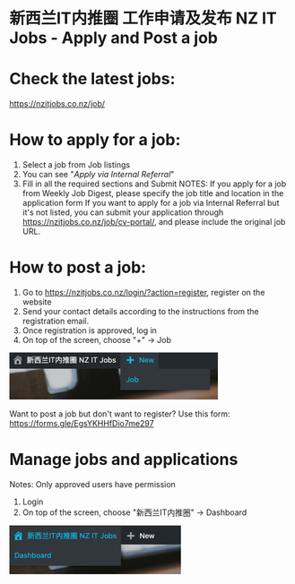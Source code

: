 # 新西兰IT内推圈 工作申请及发布 NZ IT Jobs - Apply and Post a job

# Check the latest jobs:
https://nzitjobs.co.nz/job/

# How to apply for a job:
1. Select a job from Job listings 
2. You can see "*Apply via Internal Referral*"
3. Fill in all the required sections and Submit
NOTES: 
If you apply for a job from Weekly Job Digest, please specify the job title and location in the application form
If you want to apply for a job via Internal Referral but it's not listed, you can submit your application through https://nzitjobs.co.nz/job/cv-portal/, and please include the original job URL.


# How to post a job:
1. Go to https://nzitjobs.co.nz/login/?action=register, register on the website
2. Send your contact details according to the instructions from the registration email.
3. Once registration is approved, log in
4. On top of the screen, choose "+" -> Job

![alt text](post.png "post new job")

Want to post a job but don't want to register? Use this form: https://forms.gle/EgsYKHHfDio7me297

# Manage jobs and applications
Notes: Only approved users have permission
1. Login
2. On top of the screen, choose "新西兰IT内推圈" -> Dashboard

![alt text](dashboard.png "manage")
